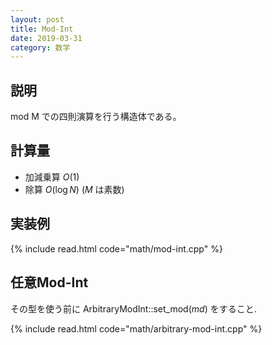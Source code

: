 ```yaml
---
layout: post
title: Mod-Int
date: 2019-03-31
category: 数学
---
```


## 説明
mod M での四則演算を行う構造体である。

## 計算量
* 加減乗算 $O(1)$
* 除算 $O(\log N)$ ($M$ は素数)

## 実装例
{% include read.html  code="math/mod-int.cpp" %}

## 任意Mod-Int
その型を使う前に ArbitraryModInt::set_mod($md$) をすること.

{% include read.html  code="math/arbitrary-mod-int.cpp" %} 
